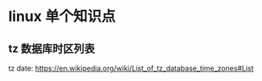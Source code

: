 # linux 单个知识点

## tz 数据库时区列表

tz date: https://en.wikipedia.org/wiki/List_of_tz_database_time_zones#List
